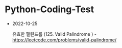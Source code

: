 # Python-Coding-Test 

* 2022-10-25


    유효한 팰린드롬 (125. Valid Palindrome )
        - https://leetcode.com/problems/valid-palindrome/

